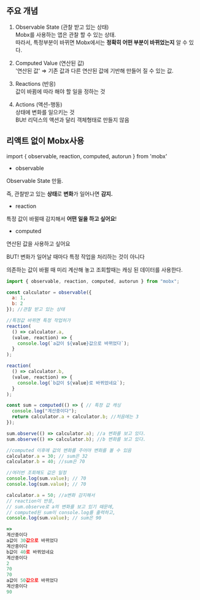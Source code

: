 ## 주요 개념

1. Observable State (관찰 받고 있는 상태)     
Mobx를 사용하는 앱은 관찰 할 수 있는 상태.      
따라서, 특정부분이 바뀌면 Mobx에서는 **정확히 어떤 부분이 바뀌었는지** 알 수 있다.

2. Computed Value (연산된 값)    
'연산된 값' ⇒ 기존 값과 다른 연산된 값에 기반해 만들어 질 수 있는 값.

3. Reactions (반응)   
값이 바뀜에 따라 해야 할 일을 정하는 것   

4. Actions (액션-행동)   
상태에 변화를 일으키는 것   
BUt! 리덕스의 액션과 달리 객체형태로 만들지 않음

## 리액트 없이 Mobx사용

import { observable, reaction, computed, autorun } from 'mobx'

- observable

Observable State 만듦.

즉, 관찰받고 있는 **상태**로 **변화**가 일어나면 **감지.**

- reaction

특정 값이 바뀔때 감지해서 **어떤 일을 하고 싶어요**!

- computed

연산된 값을 사용하고 싶어요

BUT! 변화가 일어날 때마다 특정 작업을 처리하는 것이 아니다

의존하는 값이 바뀔 때 미리 계산해 놓고 조회할때는 캐싱 된 데이터를 사용한다.

```javascript
import { observable, reaction, computed, autorun } from "mobx";

const calculator = observable({
  a: 1,
  b: 2
}); //관찰 받고 있는 상태

//특정값 바뀌면 특정 작업허가
reaction(
  () => calculator.a,
  (value, reaction) => {
    console.log(`a값이 ${value}값으로 바뀌었다`);
  }
);

reaction(
  () => calculator.b,
  (value, reaction) => {
    console.log(`b값이 ${value}로 바뀌었네요`);
  }
);

const sum = computed(() => { // 특정 값 캐싱
  console.log("계산중이다");
  return calculator.a + calculator.b; //처음에는 3
});

sum.observe(() => calculator.a); //a 변화를 보고 있다.
sum.observe(() => calculator.b); //b 변화를 보고 있다.

//computed 이후에 값의 변화를 주어야 변화를 볼 수 있음
calculator.a = 30; // sum은 32
calculator.b = 40; //sum은 70

//여러번 조회해도 값은 일정 
console.log(sum.value); // 70
console.log(sum.value); // 70

calculator.a = 50; //a변화 감지해서 
// reaction이 반응, 
// sum.observe로 a의 변화를 보고 있기 때문에, 
// computed된 sum이 console.log를 출력하고,
console.log(sum.value); // sum은 90

=>
계산중이다 
a값이 30값으로 바뀌었다 
계산중이다 
b값이 40로 바뀌었네요 
계산중이다 
2
70 
70
a값이 50값으로 바뀌었다 
계산중이다 
90
```